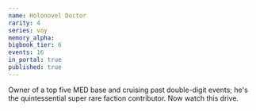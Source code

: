 ```yaml
---
name: Holonovel Doctor
rarity: 4
series: voy
memory_alpha:
bigbook_tier: 6
events: 16
in_portal: true
published: true
---
```


Owner of a top five MED base and cruising past double-digit events; he's the quintessential super rare faction contributor. Now watch this drive.
